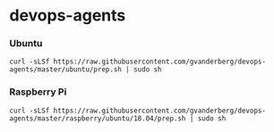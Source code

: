 # devops-agents

### Ubuntu
```
curl -sLSf https://raw.githubusercontent.com/gvanderberg/devops-agents/master/ubuntu/prep.sh | sudo sh
```

### Raspberry Pi
```
curl -sLSf https://raw.githubusercontent.com/gvanderberg/devops-agents/master/raspberry/ubuntu/18.04/prep.sh | sudo sh
```

